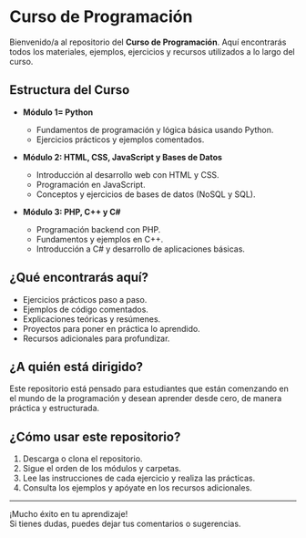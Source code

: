 # Curso de Programación

Bienvenido/a al repositorio del **Curso de Programación**. Aquí encontrarás todos los materiales, ejemplos, ejercicios y recursos utilizados a lo largo del curso.

## Estructura del Curso

- **Módulo 1= Python**
  - Fundamentos de programación y lógica básica usando Python.
  - Ejercicios prácticos y ejemplos comentados.

- **Módulo 2: HTML, CSS, JavaScript y Bases de Datos**
  - Introducción al desarrollo web con HTML y CSS.
  - Programación en JavaScript.
  - Conceptos y ejercicios de bases de datos (NoSQL y SQL).

- **Módulo 3: PHP, C++ y C#**
  - Programación backend con PHP.
  - Fundamentos y ejemplos en C++.
  - Introducción a C# y desarrollo de aplicaciones básicas.

## ¿Qué encontrarás aquí?

- Ejercicios prácticos paso a paso.
- Ejemplos de código comentados.
- Explicaciones teóricas y resúmenes.
- Proyectos para poner en práctica lo aprendido.
- Recursos adicionales para profundizar.

## ¿A quién está dirigido?

Este repositorio está pensado para estudiantes que están comenzando en el mundo de la programación y desean aprender desde cero, de manera práctica y estructurada.

## ¿Cómo usar este repositorio?

1. Descarga o clona el repositorio.
2. Sigue el orden de los módulos y carpetas.
3. Lee las instrucciones de cada ejercicio y realiza las prácticas.
4. Consulta los ejemplos y apóyate en los recursos adicionales.

---

¡Mucho éxito en tu aprendizaje!  
Si tienes dudas, puedes dejar tus comentarios o sugerencias.